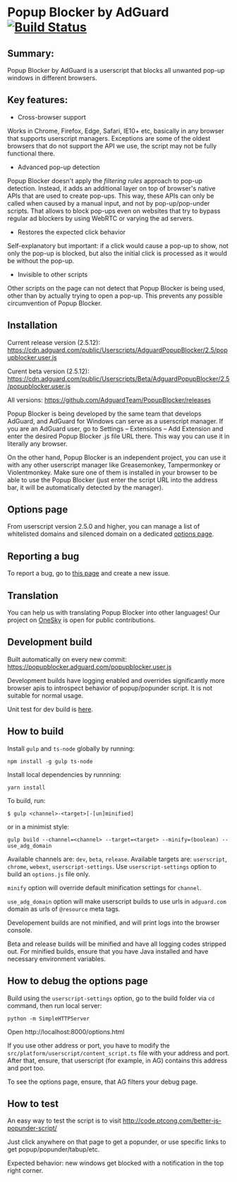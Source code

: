 # Popup Blocker by AdGuard [![Build Status](https://travis-ci.org/AdguardTeam/PopupBlocker.svg?branch=master)](https://travis-ci.org/AdguardTeam/PopupBlocker)
## Summary: 

Popup Blocker by AdGuard is a userscript that blocks all unwanted pop-up windows in different browsers.

## Key features:

 * Cross-browser support

Works in Chrome, Firefox, Edge, Safari, IE10+ etc, basically in any browser that supports userscript managers. Exceptions are some of the oldest browsers that do not support the API we use, the script may not be fully functional there.
		
 * Advanced pop-up detection

Popup Blocker doesn't apply the *filtering rules* approach to pop-up detection. Instead, it adds an additional layer on top of browser's native APIs that are used to create pop-ups. This way, these APIs can only be called when caused by a manual input, and not by pop-up/pop-under scripts. That allows to block pop-ups even on websites that try to bypass regular ad blockers by using WebRTC or varying the ad servers.
 
 * Restores the expected click behavior

Self-explanatory but important: if a click would cause a pop-up to show, not only the pop-up is blocked, but also the initial click is processed as it would be without the pop-up.
 
 * Invisible to other scripts

Other scripts on the page can not detect that Popup Blocker is being used, other than by actually trying to open a pop-up. This prevents any possible circumvention of Popup Blocker.
		
## Installation

Current release version (2.5.12): https://cdn.adguard.com/public/Userscripts/AdguardPopupBlocker/2.5/popupblocker.user.js

Curent beta version (2.5.12): https://cdn.adguard.com/public/Userscripts/Beta/AdguardPopupBlocker/2.5/popupblocker.user.js

All versions: https://github.com/AdguardTeam/PopupBlocker/releases

Popup Blocker is being developed by the same team that develops AdGuard, and AdGuard for Windows can serve as a userscript manager. If you are an AdGuard user, go to Settings – Extensions – Add Extension and enter the desired Popup Blocker .js file URL there. This way you can use it in literally any browser.

On the other hand, Popup Blocker is an independent project, you can use it with any other userscript manager like Greasemonkey, Tampermonkey or Violentmonkey. Make sure one of them is installed in your browser to be able to use the Popup Blocker (just enter the script URL into the address bar, it will be automatically detected by the manager).

## Options page

From userscript version 2.5.0 and higher, you can manage a list of whitelisted domains and silenced domain on a dedicated [options page](https://popupblocker.adguard.com/options.html).

## Reporting a bug

To report a bug, go to [this page](https://github.com/AdguardTeam/PopupBlocker/issues) and create a new issue.
		
## Translation	

You can help us with translating Popup Blocker into other languages! Our project on [OneSky](https://adguard.oneskyapp.com/collaboration/project?id=124184) is open for public contributions.

## Development build

Built automatically on every new commit:
https://popupblocker.adguard.com/popupblocker.user.js

Development builds have logging enabled and overrides significantly more browser apis to introspect behavior of popup/popunder script. It is not suitable for normal usage.

Unit test for dev build is [here](https://popupblocker.adguard.com/test/).

## How to build

Install `gulp` and `ts-node` globally by running:
```
npm install -g gulp ts-node
```
Install local dependencies by runnning:
```
yarn install
```

To build, run:
```
$ gulp <channel>-<target>[-[un]minified]
```
or in a minimist style:
```
gulp build --channel=<channel> --target=<target> --minify=(boolean) --use_adg_domain
```
Available channels are: `dev`, `beta`, `release`.
Available targets are: `userscript`, `chrome`, `webext`, `userscript-settings`.
Use `userscript-settings` option to build an `options.js` file only.

`minify` option will override default minification settings for `channel`.

`use_adg_domain` option will make userscript builds to use urls in `adguard.com` domain as urls of `@resource` meta tags.

Developement builds are not minified, and will print logs into the browser console.

Beta and release builds will be minified and have all logging codes stripped out.
For minified builds, ensure that you have Java installed and have necessary environment variables.

## How to debug the options page
Build using the `userscript-settings` option, go to the build folder via `cd` command, then run local server:
```
python -m SimpleHTTPServer
```
Open http://localhost:8000/options.html

If you use other address or port, you have to modify the `src/platform/userscript/content_script.ts` file with your address and port.
After that, ensure, that userscript (for example, in AG) contains this address and port too.

To see the options page, ensure, that AG filters your debug page.

## How to test

An easy way to test the script is to visit http://code.ptcong.com/better-js-popunder-script/

Just click anywhere on that page to get a popunder, or use specific links to get popup/popunder/tabup/etc.

Expected behavior: new windows get blocked with a notification in the top right corner. 
